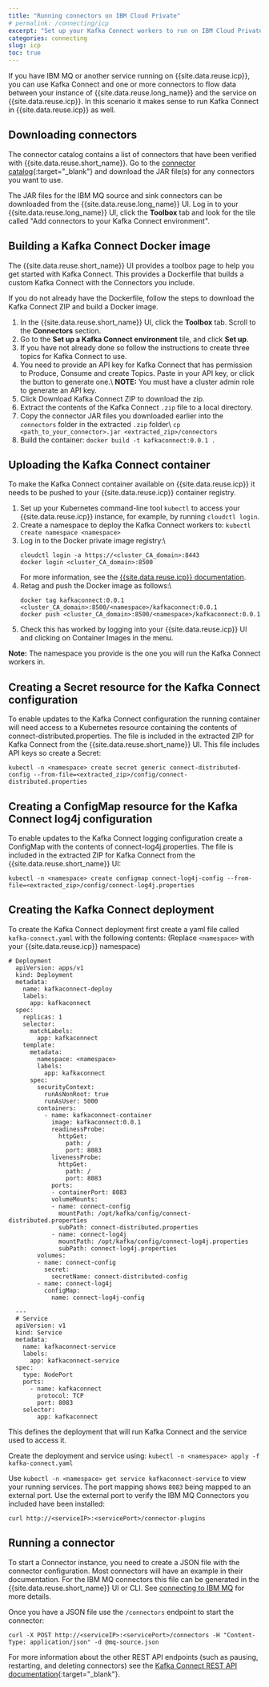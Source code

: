 ```yaml
---
title: "Running connectors on IBM Cloud Private"
# permalink: /connecting/icp
excerpt: "Set up your Kafka Connect workers to run on IBM Cloud Private."
categories: connecting
slug: icp
toc: true
---
```


If you have IBM MQ or another service running on {{site.data.reuse.icp}}, you can use Kafka Connect and one or more connectors to flow data between your instance of {{site.data.reuse.long_name}} and the service on {{site.data.reuse.icp}}. In this scenario it makes sense to run Kafka Connect in {{site.data.reuse.icp}} as well.

## Downloading connectors

The connector catalog contains a list of connectors that have been verified with {{site.data.reuse.short_name}}. Go to the [connector catalog](../../connectors/){:target="_blank"} and download the JAR file(s) for any connectors you want to use.

The JAR files for the IBM MQ source and sink connectors can be downloaded from the {{site.data.reuse.long_name}} UI. Log in to your {{site.data.reuse.long_name}} UI, click the **Toolbox** tab and look for the tile called "Add connectors to your Kafka Connect environment".

## Building a Kafka Connect Docker image

The {{site.data.reuse.short_name}} UI provides a toolbox page to help you get started with Kafka Connect. This provides a Dockerfile that builds a custom Kafka Connect with the Connectors you include.

If you do not already have the Dockerfile, follow the steps to download the Kafka Connect ZIP and build a Docker image.

1. In the {{site.data.reuse.short_name}} UI, click the **Toolbox** tab. Scroll to the **Connectors** section.
2. Go to the **Set up a Kafka Connect environment** tile, and click **Set up**.
3. If you have not already done so follow the instructions to create three topics for Kafka Connect to use.
4. You need to provide an API key for Kafka Connect that has permission to Produce, Consume and create Topics. Paste in your API key, or click the button to generate one.\\
   **NOTE:** You must have a cluster admin role to generate an API key.
5. Click Download Kafka Connect ZIP to download the zip.
6. Extract the contents of the Kafka Connect `.zip` file to a local directory.
7. Copy the connector JAR files you downloaded earlier into the `connectors` folder in the extracted `.zip` folder\\
   `cp <path_to_your_connector>.jar <extracted_zip>/connectors`
8. Build the container: `docker build -t kafkaconnect:0.0.1 .`

## Uploading the Kafka Connect container

To make the Kafka Connect container available on {{site.data.reuse.icp}} it needs to be pushed to your {{site.data.reuse.icp}} container registry.

1. Set up your Kubernetes command-line tool `kubectl` to access your {{site.data.reuse.icp}} instance, for example, by running `cloudctl login`.
2. Create a namespace to deploy the Kafka Connect workers to: `kubectl create namespace <namespace>`
3. Log in to the Docker private image registry:\\
   ```
   cloudctl login -a https://<cluster_CA_domain>:8443
   docker login <cluster_CA_domain>:8500
   ```
   For more information, see the [{{site.data.reuse.icp}} documentation](https://www.ibm.com/support/knowledgecenter/SSBS6K_3.2.0/manage_images/using_docker_cli.html).
4. Retag and push the Docker image as follows:\\
   ```
   docker tag kafkaconnect:0.0.1 <cluster_CA_domain>:8500/<namespace>/kafkaconnect:0.0.1
   docker push <cluster_CA_domain>:8500/<namespace>/kafkaconnect:0.0.1
   ```
5. Check this has worked by logging into your {{site.data.reuse.icp}} UI and clicking on Container Images in the menu.

**Note:** The namespace you provide is the one you will run the Kafka Connect workers in.

## Creating a Secret resource for the Kafka Connect configuration

To enable updates to the Kafka Connect configuration the running container will need access to a Kubernetes resource containing the contents of connect-distributed.properties. The file is included in the extracted ZIP for Kafka Connect from the {{site.data.reuse.short_name}} UI. This file includes API keys so create a Secret:

```
kubectl -n <namespace> create secret generic connect-distributed-config --from-file=<extracted_zip>/config/connect-distributed.properties
```

## Creating a ConfigMap resource for the Kafka Connect log4j configuration

To enable updates to the Kafka Connect logging configuration create a ConfigMap with the contents of connect-log4j.properties. The file is included in the extracted ZIP for Kafka Connect from the {{site.data.reuse.short_name}} UI:

```
kubectl -n <namespace> create configmap connect-log4j-config --from-file=<extracted_zip>/config/connect-log4j.properties
```

## Creating the Kafka Connect deployment

To create the Kafka Connect deployment first create a yaml file called `kafka-connect.yaml` with the following contents: (Replace `<namespace>` with your {{site.data.reuse.icp}} namespace)
```
# Deployment
  apiVersion: apps/v1
  kind: Deployment
  metadata:
    name: kafkaconnect-deploy
    labels:
      app: kafkaconnect
  spec:
    replicas: 1
    selector:
      matchLabels:
        app: kafkaconnect
    template:
      metadata:
        namespace: <namespace>
        labels:
          app: kafkaconnect
      spec:
        securityContext:
          runAsNonRoot: true
          runAsUser: 5000
        containers:
          - name: kafkaconnect-container
            image: kafkaconnect:0.0.1
            readinessProbe:
              httpGet:
                path: /
                port: 8083
            livenessProbe:
              httpGet:
                path: /
                port: 8083
            ports:
            - containerPort: 8083
            volumeMounts:
            - name: connect-config
              mountPath: /opt/kafka/config/connect-distributed.properties
              subPath: connect-distributed.properties
            - name: connect-log4j
              mountPath: /opt/kafka/config/connect-log4j.properties
              subPath: connect-log4j.properties
        volumes:
        - name: connect-config
          secret:
            secretName: connect-distributed-config
        - name: connect-log4j
          configMap:
            name: connect-log4j-config

  ---
  # Service
  apiVersion: v1
  kind: Service
  metadata:
    name: kafkaconnect-service
    labels:
      app: kafkaconnect-service
  spec:
    type: NodePort
    ports:
      - name: kafkaconnect
        protocol: TCP
        port: 8083
    selector:
        app: kafkaconnect
```

This defines the deployment that will run Kafka Connect and the service used to access it.

Create the deployment and service using: `kubectl -n <namespace> apply -f kafka-connect.yaml`

Use `kubectl -n <namespace> get service kafkaconnect-service` to view your running services. The port mapping shows `8083` being mapped to an external port. Use the external port to verify the IBM MQ Connectors you included have been installed:

`curl http://<serviceIP>:<servicePort>/connector-plugins`

## Running a connector

To start a Connector instance, you need to create a JSON file with the connector configuration. Most connectors will have an example in their documentation. For the IBM MQ connectors this file can be generated in the {{site.data.reuse.short_name}} UI or CLI. See [connecting to IBM MQ](../mq/) for more details.

Once you have a JSON file use the `/connectors` endpoint to start the connector:

```
curl -X POST http://<serviceIP>:<servicePort>/connectors -H "Content-Type: application/json" -d @mq-source.json
```

For more information about the other REST API endpoints (such as pausing, restarting, and deleting connectors) see the [Kafka Connect REST API documentation](https://kafka.apache.org/documentation/#connect_rest){:target="_blank"}.
